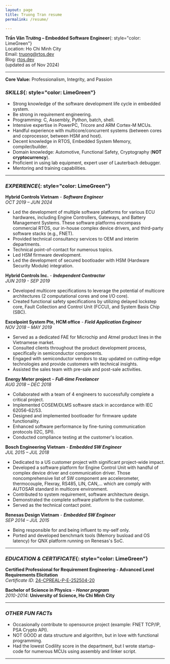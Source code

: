 ```yaml
---
layout: page
title: Truong Tran resume
permalink: /resume/

---
```


**Trần Văn Trường – Embedded Software Engineer**{: style="color: LimeGreen"}<br/>
Location: Ho Chi Minh City<br/>
Email: [truong@rtos.dev](mailto:truong@rtos.dev)<br/>
Blog: [rtos.dev](https://rtos.dev/) <br/>
(updated as of Nov 2024)

***

**Core Value:** Professionalism, Integrity, and Passion

### *SKILLS*{: style="color: LimeGreen"}

* Strong knowledge of the software development life cycle in embedded system.
* Be strong in requirement engineering.
* Programming: C, Assembly, Python, batch, shell.
* Intensive expertise in PowerPC, Tricore and ARM Cortex-M MCUs.
* Handful experience with multicore/concurrent systems (between cores and coprocessor, between HSM and host).
* Decent knowledge in RTOS, Embedded System Memory, compiler/builder.
* Domain knowledge: Automotive, Functional Safety, Cryptography (**NOT cryptocurrency**).
* Proficient in using lab equipment, expert user of Lauterbach debugger.
* Mentoring and training capabilities.

---

### *EXPERIENCE*{: style="color: LimeGreen"}<br/>

**Hybrid Controls Vietnam** - ***Software Engineer***<br/>
*OCT 2019 – JUN 2024*

* Led the development of multiple software platforms for various ECU hardwares, including Engine Controllers, Gateways, and Battery Management Systems. These software platforms encompass commercial RTOS, our in-house complex device drivers, and third-party software stacks (e.g., FNET).
* Provided technical consultancy services to OEM and interim departments.
* Technical point-of-contact for numerous topics.
* Led HSM firmware development.
* Led the development of secured bootloader with HSM (Hardware Security Module) integration.

**Hybrid Controls Inc.** - ***Independent Contractor***<br/>
*JUN 2019 - SEP 2019*

* Developed multicore specifications to leverage the potential of multicore architectures (2 computational cores and one I/O core).
* Created functional safety specifications by utilizing delayed lockstep core, Fault Collection and Control Unit (FCCU), and System Basis Chip (SBC).

**Excelpoint System Pte, HCM office** - ***Field Application Engineer***<br/>
*NOV 2018 – MAY 2019*

* Served as a dedicated FAE for Microchip and Atmel product lines in the Vietnamese market.
* Consulted clients throughout the product development process, specifically in semiconductor components.
* Engaged with semiconductor vendors to stay updated on cutting-edge technologies and provide customers with technical insights.
* Assisted the sales team with pre-sale and post-sale activities.

**Energy Meter project** – ***Full-time Freelancer***<br/>
*AUG 2018 – DEC 2018*

* Collaborated with a team of 4 engineers to successfully complete a critical project.
* Implemented COSEM/DLMS software stack in accordance with IEC 62056-62/53.
* Designed and implemented bootloader for firmware update functionality.
* Enhanced software performance by fine-tuning communication protocols (I2C, SPI).
* Conducted compliance testing at the customer's location.

**Bosch Engineering Vietnam** - ***Embedded SW Engineer***<br/>
*JUL 2015 – JUL 2018*

* Dedicated to a US customer project with significant project-wide impact.
* Developed a software platform for Engine Control Unit with handful of complex device driver and communication driver. Those noncomprehensive list of SW component are accelerometer, thermocouple, Flexray, RS485, LIN, CAN,... which are comply with AUTOSAR standard  in multicore environment. 
* Contributed to system requirement, software architecture design.
* Demonstrated the complete software platform to the customer.
* Served as the technical contact point.

**Renesas Design Vietnam** - ***Embedded SW Engineer***<br/>
*SEP 2014 – JUL 2015*

* Being responsible for and being influent to my-self only.
* Ported and developed benchmark tools (Memory busload and OS latency) for QNX platform running on Renesas's SoC.

***

### *EDUCATION & CERTIFICATE*{: style="color: LimeGreen"}<br/>

**Certified Professional for Requirement Engineering - Advanced Level Requirements Elicitation**<br/>
*Certificate ID*: [24-CPREAL-P-E-252504-20](https://cpre.ireb.org/en/service/cpre-registry-list/16828)

**Bachelor of Science in Physics** – ***Honor program***<br/>
*2010-2014*: **University of Science, Ho Chi Minh City**

***

### *OTHER FUN FACTs*
* Occasionally contribute to opensource project (example: FNET TCP/IP, PSA Crypto API).
* NOT GOOD at data structure and algorithm, but in love with functional programming.
* Had the lowest Codility score in the department, but I wrote startup-code for numerous MCUs using assembly and linker script.

***